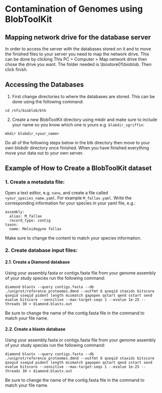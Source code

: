 # Contamination of Genomes using BlobToolKit
## Mapping network drive for the database server
In order to access the server with the databases stored on it and to move the finished files to your server you need to map the network drive.
This can be done by clicking This PC > Computer > Map network drive then chose the drive you want. The folder needed is \\biostore01\bioblob. Then click finish.

## Accessing the Databases
1. First change directories to where the databases are stored. This can be done using the following command:
```
cd /nfs/bioblob/btk
```
2. Create a new BlobToolKit directory using mkdir and make sure to include your name so you know which one is yours e.g. ```blobdir_sgriffin```:
```
mkdir blobdir_<your_name>
```
Do all of the following steps below in the btk directory then move to your own blobdir directory once finished. When you have finished everything move your data out to your own server.

## Example of How to Create a BlobToolKit dataset
### 1. Create a metadata file:
Open a text editor, e.g. ```nano```, and create a file called ```<your_species_name.yaml```. For example ```M_fallax.yaml```. Write the corresponding information for your species in your yaml file, e.g.:
```
assembly:
  alias: M_fallax
  record_type: contig
taxon:
  name: Meloidogyne fallax
 ```
Make sure to change the content to match your species information.

### 2. Create database input files:
#### 2.1. Create a Diamond database
Using your assembly.fasta or contigs.fasta file from your genome assembly of your study species run the following command:
```
diamond blastx --query contigs.fasta --db ./uniprot/reference_proteomes.dmnd --outfmt 6 qseqid staxids bitscore qseqid sseqid pident length mismatch gapopen qstart qend sstart send evalue bitscore --sensitive --max-target-seqs 1 --evalue 1e-25 --threads 30 > diamond.blastx.out
```
Be sure to change the name of the contig.fasta file in the command to match your file name.
#### 2.2. Create a blastn database
Using your assembly.fasta or contigs.fasta file from your genome assembly of your study species run the following command:
```
diamond blastx --query contigs.fasta --db ./uniprot/reference_proteomes.dmnd --outfmt 6 qseqid staxids bitscore qseqid sseqid pident length mismatch gapopen qstart qend sstart send evalue bitscore --sensitive --max-target-seqs 1 --evalue 1e-25 --threads 30 > diamond.blastx.out
```
Be sure to change the name of the contig.fasta file in the command to match your file name.
